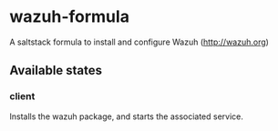 # wazuh-formula

A saltstack formula to install and configure Wazuh (http://wazuh.org)

## Available states

### client

Installs the wazuh package, and starts the associated service.
